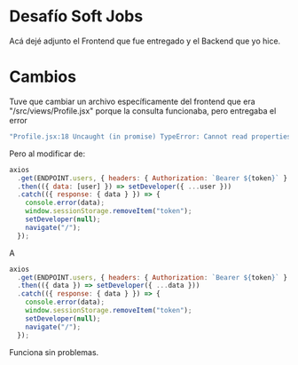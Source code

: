 # Desafío Soft Jobs

Acá dejé adjunto el Frontend que fue entregado y el Backend que yo hice.

# Cambios

Tuve que cambiar un archivo específicamente del frontend que era "/src/views/Profile.jsx" porque la consulta funcionaba, pero entregaba el error

```js
"Profile.jsx:18 Uncaught (in promise) TypeError: Cannot read properties of undefined (reading 'data') at Profile.jsx:18:29";
```

Pero al modificar de:

```js
axios
  .get(ENDPOINT.users, { headers: { Authorization: `Bearer ${token}` } })
  .then(({ data: [user] }) => setDeveloper({ ...user }))
  .catch(({ response: { data } }) => {
    console.error(data);
    window.sessionStorage.removeItem("token");
    setDeveloper(null);
    navigate("/");
  });
```

A

```js
axios
  .get(ENDPOINT.users, { headers: { Authorization: `Bearer ${token}` } })
  .then(({ data }) => setDeveloper({ ...data }))
  .catch(({ response: { data } }) => {
    console.error(data);
    window.sessionStorage.removeItem("token");
    setDeveloper(null);
    navigate("/");
  });
```

Funciona sin problemas.
